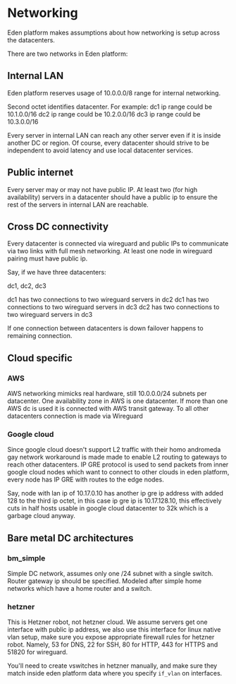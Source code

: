# Networking

Eden platform makes assumptions about how networking is setup across the datacenters.

There are two networks in Eden platform:

## Internal LAN

Eden platform reserves usage of 10.0.0.0/8 range for internal networking.

Second octet identifies datacenter. For example:
dc1 ip range could be 10.1.0.0/16
dc2 ip range could be 10.2.0.0/16
dc3 ip range could be 10.3.0.0/16

Every server in internal LAN can reach any other server even if it is inside another DC or region. Of course, every datacenter should strive to be independent to avoid latency and use local datacenter services.

## Public internet

Every server may or may not have public IP. At least two (for high availability) servers in a datacenter should have a public ip to ensure the rest of the servers in internal LAN are reachable.

## Cross DC connectivity

Every datacenter is connected via wireguard and public IPs to communicate via two links with full mesh networking. At least one node in wireguard pairing must have public ip.

Say, if we have three datacenters:

dc1, dc2, dc3

dc1 has two connections to two wireguard servers in dc2
dc1 has two connections to two wireguard servers in dc3
dc2 has two connections to two wireguard servers in dc3

If one connection between datacenters is down failover happens to remaining connection.

## Cloud specific

### AWS

AWS networking mimicks real hardware, still 10.0.0.0/24 subnets per datacenter. One availability zone in AWS is one datacenter. If more than one AWS dc is used it is connected with AWS transit gateway. To all other datacenters connection is made via Wireguard

### Google cloud

Since google cloud doesn't support L2 traffic with their homo andromeda gay network workaround is made made to enable L2 routing to gateways to reach other datacenters. IP GRE protocol is used to send packets from inner google cloud nodes which want to connect to other clouds in eden platform, every node has IP GRE with routes to the edge nodes.

Say, node with lan ip of 10.17.0.10 has another ip gre ip address with added 128 to the third ip octet, in this case ip gre ip is 10.17.128.10, this effectively cuts in half hosts usable in google cloud datacenter to 32k which is a garbage cloud anyway.

## Bare metal DC architectures

### bm_simple

Simple DC network, assumes only one /24 subnet with a single switch.
Router gateway ip should be specified.
Modeled after simple home networks which have a home router and a switch.

### hetzner

This is Hetzner robot, not hetzner cloud. We assume servers get one interface with public ip address, we also use this interface for linux native vlan setup, make sure you expose appropriate firewall rules for hetzner robot. Namely, 53 for DNS, 22 for SSH, 80 for HTTP, 443 for HTTPS and 51820 for wireguard.

You'll need to create vswitches in hetzner manually, and make sure they match inside eden platform data where you specify `if_vlan` on interfaces.
